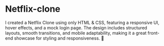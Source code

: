 # Netflix-clone
I created a Netflix Clone using only HTML &amp; CSS, featuring a responsive UI, hover effects, and a mock login page. The design includes structured layouts, smooth transitions, and mobile adaptability, making it a great front-end showcase for styling and responsiveness. 🚀
